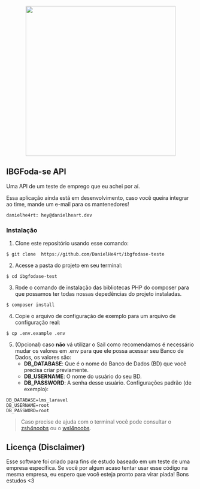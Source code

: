 <p align="center"><a href="https://laravel.com" target="_blank"><img src="https://raw.githubusercontent.com/laravel/art/master/logo-lockup/5%20SVG/2%20CMYK/1%20Full%20Color/laravel-logolockup-cmyk-red.svg" width="400"></a></p>

## IBGFoda-se API
Uma API de um teste de emprego que eu achei por aí. 

Essa aplicação ainda está em desenvolvimento, caso você queira integrar ao time, mande um e-mail para os mantenedores!
```
danielhe4rt: hey@danielheart.dev
```

### Instalação
1. Clone este repositório usando esse comando:
```terminal
$ git clone  https://github.com/DanielHe4rt/ibgfodase-teste
```
2. Acesse a pasta do projeto em seu terminal:
```terminal
$ cd ibgfodase-test
```
3. Rode o comando de instalação das bibliotecas PHP do composer para que possamos ter todas nossas depedências do projeto instaladas.
```terminal
$ composer install
```

4. Copie o arquivo de configuração de exemplo para um arquivo de configuração real:
```terminal
$ cp .env.example .env
```

5. (Opcional) caso **não** vá utilizar o Sail como recomendamos é necessário mudar os valores em .env para que ele possa acessar seu Banco de Dados, os valores são:
    * **DB_DATABASE**: Que é o nome do Banco de Dados (BD) que você precisa criar previamente.
    * **DB_USERNAME**: O nome do usuário do seu BD.
    * **DB_PASSWORD**: A senha desse usuário.
      Configurações padrão (de exemplo):
```
DB_DATABASE=lms_laravel
DB_USERNAME=root
DB_PASSWORD=root
```

> Caso precise de ajuda com o terminal você pode consultar o [zsh4noobs](https://github.com/edersonferreira/zsh4noobs) ou o [wsl4noobs](https://github.com/SaLandini/wsl4noobs).

## Licença (Disclaimer)

Esse software foi criado para fins de estudo baseado em um teste de uma empresa específica. Se você por algum acaso tentar usar esse código na mesma empresa, eu espero que você esteja pronto para virar piada! Bons estudos <3
